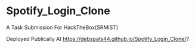 # Spotify_Login_Clone
A Task Submission For HackTheBox(SRMIST)

Deployed Publically At https://debspats44.github.io/Spotify_Login_Clone/?
